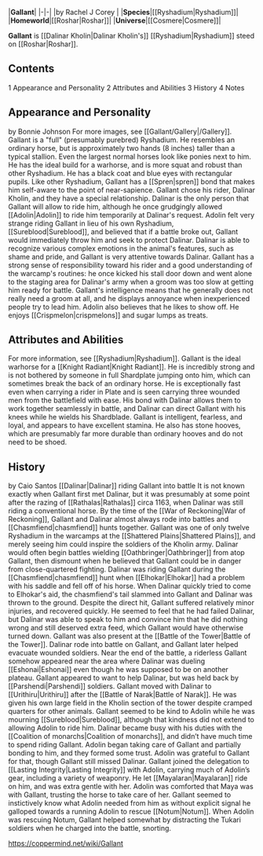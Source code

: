 |**Gallant**|
|-|-|
|by  Rachel J Corey |
|**Species**|[[Ryshadium\|Ryshadium]]|
|**Homeworld**|[[Roshar\|Roshar]]|
|**Universe**|[[Cosmere\|Cosmere]]|

**Gallant** is [[Dalinar Kholin\|Dalinar Kholin's]] [[Ryshadium\|Ryshadium]] steed on [[Roshar\|Roshar]].

## Contents

1 Appearance and Personality
2 Attributes and Abilities
3 History
4 Notes


## Appearance and Personality
 by  Bonnie Johnson 
For more images, see [[Gallant/Gallery\|/Gallery]].
Gallant is a "full" (presumably purebred) Ryshadium. He resembles an ordinary horse, but is approximately two hands (8 inches) taller than a typical stallion. Even the largest normal horses look like ponies next to him. He has the ideal build for a warhorse, and is more squat and robust than other Ryshadium. He has a black coat and blue eyes with rectangular pupils.
Like other Ryshadium, Gallant has a [[Spren\|spren]] bond that makes him self-aware to the point of near-sapience. Gallant chose his rider, Dalinar Kholin, and they have a special relationship. Dalinar is the only person that Gallant will allow to ride him, although he once grudgingly allowed [[Adolin\|Adolin]] to ride him temporarily at Dalinar's request. Adolin felt very strange riding Gallant in lieu of his own Ryshadium, [[Sureblood\|Sureblood]], and believed that if a battle broke out, Gallant would immediately throw him and seek to protect Dalinar. Dalinar is able to recognize various complex emotions in the animal's features, such as shame and pride, and Gallant is very attentive towards Dalinar. Gallant has a strong sense of responsibility toward his rider and a good understanding of the warcamp's routines: he once kicked his stall door down and went alone to the staging area for Dalinar's army when a groom was too slow at getting him ready for battle. Gallant's intelligence means that he generally does not really need a groom at all, and he displays annoyance when inexperienced people try to lead him. Adolin also believes that he likes to show off. He enjoys [[Crispmelon\|crispmelons]] and sugar lumps as treats.

## Attributes and Abilities
For more information, see [[Ryshadium\|Ryshadium]].
Gallant is the ideal warhorse for a [[Knight Radiant\|Knight Radiant]]. He is incredibly strong and is not bothered by someone in full Shardplate jumping onto him, which can sometimes break the back of an ordinary horse. He is exceptionally fast even when carrying a rider in Plate and is seen carrying three wounded men from the battlefield with ease. His bond with Dalinar allows them to work together seamlessly in battle, and Dalinar can direct Gallant with his knees while he wields his Shardblade. Gallant is intelligent, fearless, and loyal, and appears to have excellent stamina. He also has stone hooves, which are presumably far more durable than ordinary hooves and do not need to be shoed.

## History
 by  Caio Santos  [[Dalinar\|Dalinar]] riding Gallant into battle
It is not known exactly when Gallant first met Dalinar, but it was presumably at some point after the razing of [[Rathalas\|Rathalas]] circa 1163, when Dalinar was still riding a conventional horse. By the time of the [[War of Reckoning\|War of Reckoning]], Gallant and Dalinar almost always rode into battles and [[Chasmfiend\|chasmfiend]] hunts together. Gallant was one of only twelve Ryshadium in the warcamps at the [[Shattered Plains\|Shattered Plains]], and merely seeing him could inspire the soldiers of the Kholin army. Dalinar would often begin battles wielding [[Oathbringer\|Oathbringer]] from atop Gallant, then dismount when he believed that Gallant could be in danger from close-quartered fighting.
Dalinar was riding Gallant during the [[Chasmfiend\|chasmfiend]] hunt when [[Elhokar\|Elhokar]] had a problem with his saddle and fell off of his horse. When Dalinar quickly tried to come to Elhokar's aid, the chasmfiend's tail slammed into Gallant and Dalinar was thrown to the ground. Despite the direct hit, Gallant suffered relatively minor injuries, and recovered quickly. He seemed to feel that he had failed Dalinar, but Dalinar was able to speak to him and convince him that he did nothing wrong and still deserved extra feed, which Gallant would have otherwise turned down.
Gallant was also present at the [[Battle of the Tower\|Battle of the Tower]]. Dalinar rode into battle on Gallant, and Gallant later helped evacuate wounded soldiers. Near the end of the battle, a riderless Gallant somehow appeared near the area where Dalinar was dueling [[Eshonai\|Eshonai]] even though he was supposed to be on another plateau. Gallant appeared to want to help Dalinar, but was held back by [[Parshendi\|Parshendi]] soldiers.
Gallant moved with Dalinar to [[Urithiru\|Urithiru]] after the [[Battle of Narak\|Battle of Narak]]. He was given his own large field in the Kholin section of the tower despite cramped quarters for other animals. Gallant seemed to be kind to Adolin while he was mourning [[Sureblood\|Sureblood]], although that kindness did not extend to allowing Adolin to ride him.
Dalinar became busy with his duties with the [[Coalition of monarchs\|Coalition of monarchs]], and didn’t have much time to spend riding Gallant. Adolin began taking care of Gallant and partially bonding to him, and they formed some trust. Adolin was grateful to Gallant for that, though Gallant still missed Dalinar. Gallant joined the delegation to [[Lasting Integrity\|Lasting Integrity]] with Adolin, carrying much of Adolin’s gear, including a variety of weaponry. He let [[Mayalaran\|Mayalaran]] ride on him, and was extra gentle with her. Adolin was comforted that Maya was with Gallant, trusting the horse to take care of her.
Gallant seemed to instictively know what Adolin needed from him as without explicit signal he galloped towards a running Adolin to rescue [[Notum\|Notum]]. When Adolin was rescuing Notum, Gallant helped somewhat by distracting the Tukari soldiers when he charged into the battle, snorting.



https://coppermind.net/wiki/Gallant